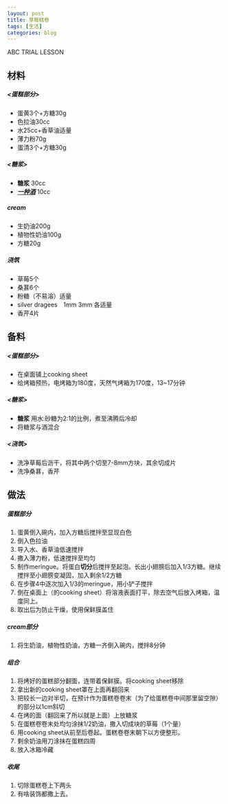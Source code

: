 ```yaml
---
layout: post
title: 草莓糕卷
tags: [生活]
categories: blog
---
```


ABC TRIAL LESSON

## 材料

##### <蛋糕部分>

- 蛋黄3个+方糖30g
- 色拉油30cc
- 水25cc+香草油适量
- 薄力粉70g
- 蛋清3个+方糖30g

##### <糖浆>

- **糖浆** 30cc
- [***一种酒***](http:www.amazon.co.jp/%E3%82%B5%E3%83%B3%E3%83%88%E3%83%AA%E3%83%BC%E3%83%AA%E3%82%AD%E3%83%A5%E3%83%BC%E3%83%AB-%E3%83%AB%E3%82%B8%E3%82%A8-%E3%82%AF%E3%83%AC%E3%83%BC%E3%83%A0-%E3%83%95%E3%83%A9%E3%83%B3%E3%83%9C%E3%83%AF%E3%83%BC%E3%82%BA-700ml/dp/B001TOGPQ4)  10cc


##### cream

- 生奶油200g
- 植物性奶油100g
- 方糖20g

##### 浇筑

- 草莓5个
- 桑葚6个
- 粉糖（不易溶）适量
- silver dragees　1mm 3mm 各适量
- 香芹4片

## 备料

##### <蛋糕部分>

- 在桌面铺上cooking sheet
- 给烤箱预热，电烤箱为180度，天然气烤箱为170度，13~17分钟

##### <糖浆>

- **糖浆** 用水:砂糖为2:1的比例，煮至沸腾后冷却
- 将糖浆与酒混合

##### <浇筑>

- 洗净草莓后沥干，将其中两个切至7-8mm方块，其余切成片
- 洗净桑葚，香芹

## 做法

##### 蛋糕部分

1. 蛋黄倒入碗内，加入方糖后搅拌至显现白色
2. 倒入色拉油
3. 导入水、香草油低速搅拌
4. 撒入薄力粉，低速搅拌至均匀
5. 制作meringue。将蛋白**切分**后搅拌至起泡。长出小翅膀后加入1/3方糖。继续搅拌至小翅膀变凝固，加入剩余1/2方糖
6. 在步骤4中逐次加入1/3的meringue，用小铲子搅拌
7. 倒在桌面上（的cooking sheet）将溶液表面打平，除去空气后放入烤箱，温度同上。
8. 取出后为防止干燥，使用保鲜膜盖住

##### cream部分
1. 将生奶油，植物性奶油，方糖一齐倒入碗内，搅拌8分钟

##### 组合
1. 将烤好的蛋糕部分翻面，连带着保鲜膜。将cooking sheet移除
2. 拿出新的cooking sheet罩在上面再翻回来
3. 把较长一边对半切，在预计作为蛋糕卷卷末（为了给蛋糕卷中间那里留空隙）的部分以1cm斜切
4. 在烤的面（翻回来了所以就是上面）上放糖浆
5. 在蛋糕卷卷末处均匀涂抹1/2奶油，撒入切成块的草莓（1个量）
6. 用cooking sheet从前至后卷起。蛋糕卷卷末朝下以方便整形。
7. 剩余奶油用刀涂抹在蛋糕四周
8. 放入冰箱冷藏

##### 收尾
1. 切除蛋糕卷上下两头
2. 有啥装饰都撒上去。
